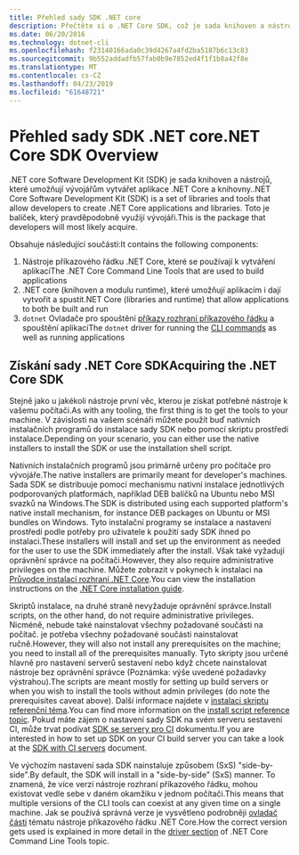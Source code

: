 ```yaml
---
title: Přehled sady SDK .NET core
description: Přečtěte si o .NET Core SDK, což je sada knihoven a nástrojů pro vytváření projektů .NET Core.
ms.date: 06/20/2016
ms.technology: dotnet-cli
ms.openlocfilehash: f23140166ada0c39d4267a4fd2ba5187b6c13c83
ms.sourcegitcommit: 9b552addadfb57fab0b9e7852ed4f1f1b8a42f8e
ms.translationtype: MT
ms.contentlocale: cs-CZ
ms.lasthandoff: 04/23/2019
ms.locfileid: "61648721"
---
```

# <a name="net-core-sdk-overview"></a><span data-ttu-id="dab00-103">Přehled sady SDK .NET core</span><span class="sxs-lookup"><span data-stu-id="dab00-103">.NET Core SDK Overview</span></span>

<span data-ttu-id="dab00-104">.NET core Software Development Kit (SDK) je sada knihoven a nástrojů, které umožňují vývojářům vytvářet aplikace .NET Core a knihovny.</span><span class="sxs-lookup"><span data-stu-id="dab00-104">.NET Core Software Development Kit (SDK) is a set of libraries and tools that allow developers to create .NET Core applications and libraries.</span></span> <span data-ttu-id="dab00-105">Toto je balíček, který pravděpodobně využijí vývojáři.</span><span class="sxs-lookup"><span data-stu-id="dab00-105">This is the package that developers will most likely acquire.</span></span> 

<span data-ttu-id="dab00-106">Obsahuje následující součásti:</span><span class="sxs-lookup"><span data-stu-id="dab00-106">It contains the following components:</span></span>

1. <span data-ttu-id="dab00-107">Nástroje příkazového řádku .NET Core, které se používají k vytváření aplikací</span><span class="sxs-lookup"><span data-stu-id="dab00-107">The .NET Core Command Line Tools that are used to build applications</span></span>
2. <span data-ttu-id="dab00-108">.NET core (knihoven a modulu runtime), které umožňují aplikacím i dají vytvořit a spustit</span><span class="sxs-lookup"><span data-stu-id="dab00-108">.NET Core (libraries and runtime) that allow applications to both be built and run</span></span>
3. <span data-ttu-id="dab00-109">`dotnet` Ovladače pro spouštění [příkazy rozhraní příkazového řádku](tools/index.md) a spouštění aplikací</span><span class="sxs-lookup"><span data-stu-id="dab00-109">The `dotnet` driver for running the [CLI commands](tools/index.md) as well as running applications</span></span>

## <a name="acquiring-the-net-core-sdk"></a><span data-ttu-id="dab00-110">Získání sady .NET Core SDK</span><span class="sxs-lookup"><span data-stu-id="dab00-110">Acquiring the .NET Core SDK</span></span>
<span data-ttu-id="dab00-111">Stejně jako u jakékoli nástroje první věc, kterou je získat potřebné nástroje k vašemu počítači.</span><span class="sxs-lookup"><span data-stu-id="dab00-111">As with any tooling, the first thing is to get the tools to your machine.</span></span> <span data-ttu-id="dab00-112">V závislosti na vašem scénáři můžete použít buď nativních instalačních programů do instalace sady SDK nebo pomocí skriptu prostředí instalace.</span><span class="sxs-lookup"><span data-stu-id="dab00-112">Depending on your scenario, you can either use the native installers to install the SDK or use the installation shell script.</span></span>

<span data-ttu-id="dab00-113">Nativních instalačních programů jsou primárně určeny pro počítače pro vývojáře.</span><span class="sxs-lookup"><span data-stu-id="dab00-113">The native installers are primarily meant for developer's machines.</span></span> <span data-ttu-id="dab00-114">Sada SDK se distribuuje pomocí mechanismu nativní instalace jednotlivých podporovaných platformách, například DEB balíčků na Ubuntu nebo MSI svazků na Windows.</span><span class="sxs-lookup"><span data-stu-id="dab00-114">The SDK is distributed using each supported platform's native install mechanism, for instance DEB packages on Ubuntu or MSI bundles on Windows.</span></span> <span data-ttu-id="dab00-115">Tyto instalační programy se instalace a nastavení prostředí podle potřeby pro uživatele k použití sady SDK ihned po instalaci.</span><span class="sxs-lookup"><span data-stu-id="dab00-115">These installers will install and set up the environment as needed for the user to use the SDK immediately after the install.</span></span> <span data-ttu-id="dab00-116">Však také vyžadují oprávnění správce na počítači.</span><span class="sxs-lookup"><span data-stu-id="dab00-116">However, they also require administrative privileges on the machine.</span></span> <span data-ttu-id="dab00-117">Můžete zobrazit v pokynech k instalaci na [Průvodce instalací rozhraní .NET Core](https://aka.ms/dotnetcoregs).</span><span class="sxs-lookup"><span data-stu-id="dab00-117">You can view the installation instructions on the [.NET Core installation guide](https://aka.ms/dotnetcoregs).</span></span>

<span data-ttu-id="dab00-118">Skriptů instalace, na druhé straně nevyžaduje oprávnění správce.</span><span class="sxs-lookup"><span data-stu-id="dab00-118">Install scripts, on the other hand, do not require administrative privileges.</span></span> <span data-ttu-id="dab00-119">Nicméně, nebude také nainstalovat všechny požadované součásti na počítač. je potřeba všechny požadované součásti nainstalovat ručně.</span><span class="sxs-lookup"><span data-stu-id="dab00-119">However, they will also not install any prerequisites on the machine; you need to install all of the prerequisites manually.</span></span> <span data-ttu-id="dab00-120">Tyto skripty jsou určené hlavně pro nastavení serverů sestavení nebo když chcete nainstalovat nástroje bez oprávnění správce (Poznámka: výše uvedené požadavky výstrahou).</span><span class="sxs-lookup"><span data-stu-id="dab00-120">The scripts are meant mostly for setting up build servers or when you wish to install the tools without admin privileges (do note the prerequisites caveat above).</span></span> <span data-ttu-id="dab00-121">Další informace najdete v [instalaci skriptu referenční téma](tools/dotnet-install-script.md).</span><span class="sxs-lookup"><span data-stu-id="dab00-121">You can find more information on the [install script reference topic](tools/dotnet-install-script.md).</span></span> <span data-ttu-id="dab00-122">Pokud máte zájem o nastavení sady SDK na svém serveru sestavení CI, může trvat podívat [SDK se servery pro CI](tools/using-ci-with-cli.md) dokumentu.</span><span class="sxs-lookup"><span data-stu-id="dab00-122">If you are interested in how to set up SDK on your CI build server you can take a look at the [SDK with CI servers](tools/using-ci-with-cli.md) document.</span></span>

<span data-ttu-id="dab00-123">Ve výchozím nastavení sada SDK nainstaluje způsobem (SxS) "side-by-side".</span><span class="sxs-lookup"><span data-stu-id="dab00-123">By default, the SDK will install in a "side-by-side" (SxS) manner.</span></span> <span data-ttu-id="dab00-124">To znamená, že více verzí nástroje rozhraní příkazového řádku, mohou existovat vedle sebe v daném okamžiku v jednom počítači.</span><span class="sxs-lookup"><span data-stu-id="dab00-124">This means that multiple versions of the CLI tools can coexist at any given time on a single machine.</span></span> <span data-ttu-id="dab00-125">Jak se používá správná verze je vysvětleno podrobněji [ovladač části](tools/index.md#driver) tématu nástroje příkazového řádku .NET Core.</span><span class="sxs-lookup"><span data-stu-id="dab00-125">How the correct version gets used is explained in more detail in the [driver section](tools/index.md#driver) of .NET Core Command Line Tools topic.</span></span>
